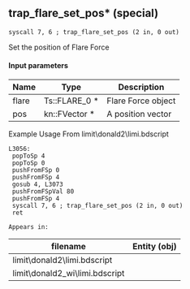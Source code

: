 ## trap_flare_set_pos* (special)

`syscall 7, 6 ; trap_flare_set_pos (2 in, 0 out)`

Set the position of Flare Force

#### Input parameters
| Name | Type | Description
|------|------|------------
| flare   | Ts::FLARE_0 *   | Flare Force object
| pos   | kn::FVector *   | A position vector


Example Usage From limit\donald2\limi.bdscript
```plaintext
L3056:
 popToSp 4
 popToSp 0
 pushFromFSp 0
 pushFromFSp 4
 gosub 4, L3073
 pushFromFSpVal 80
 pushFromFSp 4
 syscall 7, 6 ; trap_flare_set_pos (2 in, 0 out)
 ret
```





	Appears in:
| filename | Entity (obj)
|----------|-------------
| limit\donald2\limi.bdscript       |           
| limit\donald2_wi\limi.bdscript       |           



